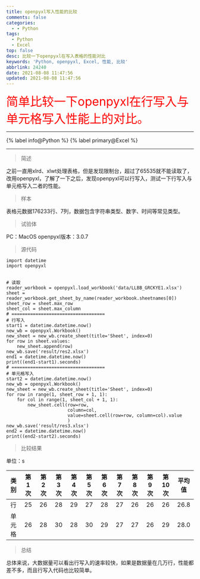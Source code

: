 ```yaml
---
title: openpyxl写入性能的比较
comments: false
categories:
  - - Python
tags:
  - Python
  - Excel
top: false
desc: 比较一下openpyxl在写入表格的性能对比
keywords: 'Python, openpyxl, Excel, 性能, 比较'
abbrlink: 24240
date: 2021-08-08 11:47:56
updated: 2021-08-08 11:47:56
---
```



<font size=6.5 color='red'>简单比较一下openpyxl在行写入与单元格写入性能上的对比。</font>
<hr />
{% label info@Python %} {% label primary@Excel %}

<!--more-->
<hr />

> 简述

之前一直用xlrd、xlwt处理表格，但是发现限制台，超过了65535就不能读取了，改用openpyxl，了解了一下之后，发现openpyxl可以行写入，测试一下行写入与单元格写入二者的性能。

> 样本

表格元数据176233行、7列，数据包含字符串类型、数字、时间等常见类型。

> 试验体

PC：MacOS
openpyxl版本：3.0.7

> 源代码

```
import datetime
import openpyxl


# 读取
reader_workbook = openpyxl.load_workbook('data/LLBB_GRCKYE1.xlsx')
sheet = reader_workbook.get_sheet_by_name(reader_workbook.sheetnames[0])
sheet_row = sheet.max_row
sheet_col = sheet.max_column
# ===================================
# 行写入
start1 = datetime.datetime.now()
new_wb = openpyxl.Workbook()
new_sheet = new_wb.create_sheet(title='Sheet', index=0)
for row in sheet.values:
    new_sheet.append(row)
new_wb.save('result/res2.xlsx')
end1 = datetime.datetime.now()
print((end1-start1).seconds)
# ===================================
# 单元格写入
start2 = datetime.datetime.now()
new_wb = openpyxl.Workbook()
new_sheet = new_wb.create_sheet(title='Sheet', index=0)
for row in range(1, sheet_row + 1, 1):
    for col in range(1, sheet_col + 1, 1):
        new_sheet.cell(row=row,
                       column=col,
                       value=sheet.cell(row=row, column=col).value
                       )
new_wb.save('result/res3.xlsx')
end2 = datetime.datetime.now()
print((end2-start2).seconds)

```

> 比较结果

单位：s

|  类别  | 第1次 | 第2次 | 第3次 | 第4次 | 第5次 | 第6次 | 第7次 | 第8次 | 第9次 | 第10次 | 平均值 |
|:------:|:-----:|:-----:|:-----:|:-----:|:-----:|:-----:|:-----:|:-----:|:-----:|:------:|:------:|
|   行   |  25   |  26   |  28   |  29   |  27   |  28   |  27   |  26   |  26   |   26   |  26.8  |
| 单元格 |  26   |  28   |  30   |  28   |  30   |  29   |  27   |  27   |  26   |   29   |  28.0  |

> 总结

总体来说，大数据量可以看出行写入的速率较快，如果是数据量在几万行，性能都差不多，而且行写入代码也比较简单。
